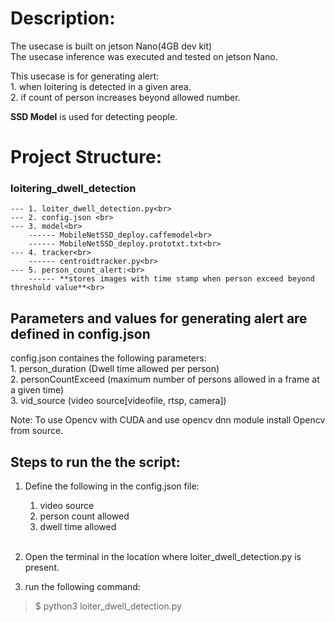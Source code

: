 # Description:

The usecase is built on jetson Nano(4GB dev kit)<br>
The usecase inference was executed and tested on jetson Nano.<br>

This usecase is for generating alert: <br>
    1. when loitering is detected in a given area.<br>
    2. if count of person increases beyond allowed number.<br>


**SSD Model** is used for detecting people.<br>

# **Project Structure:**<br>

### loitering_dwell_detection <br>
    --- 1. loiter_dwell_detection.py<br>
    --- 2. config.json <br>
    --- 3. model<br>
        ------ MobileNetSSD_deploy.caffemodel<br>
        ------ MobileNetSSD_deploy.prototxt.txt<br>
    --- 4. tracker<br>
        ------ centroidtracker.py<br>
    --- 5. person_count_alert:<br>
        ------ **stores images with time stamp when person exceed beyond threshold value**<br>

## **Parameters** and **values** for generating alert are defined in **config.json**<br>
config.json containes the following parameters:<br>
    1. person_duration (Dwell time allowed per person)<br>
    2. personCountExceed (maximum number of persons allowed in a frame at a given time)<br>
    3. vid_source (video source[videofile, rtsp, camera])<br>

Note: To use Opencv with CUDA and use opencv dnn module install Opencv from source.

## Steps to run the the script:
1. Define the following in the config.json file:<br>
    1. video source<br>
    2. person count allowed<br>
    3. dwell time allowed<br>
    <br>
2. Open the terminal in the location where loiter_dwell_detection.py is present.<br>

3. run the following command:
> $ python3 loiter_dwell_detection.py
